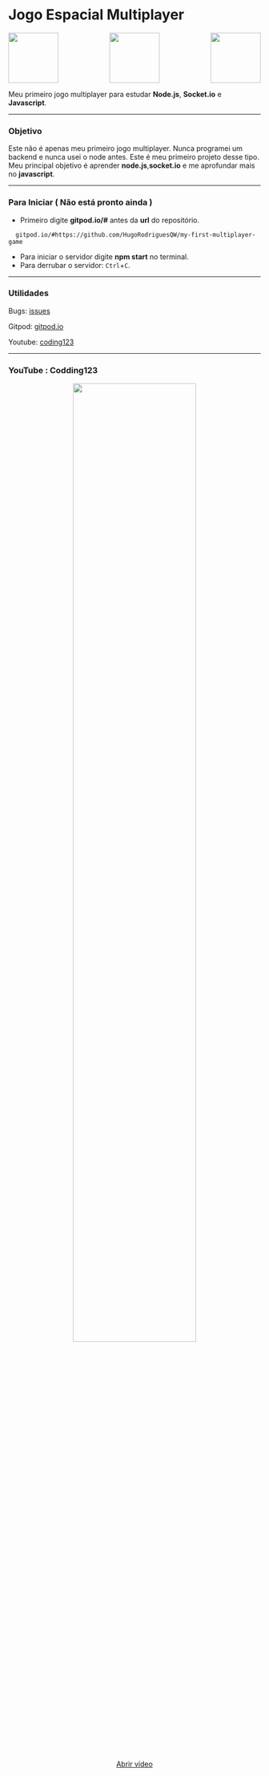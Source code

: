 # Jogo Espacial Multiplayer


<p align="center">
<img align="left" src="https://nodejs.org/static/images/logos/nodejs-new-pantone-black.svg" width="100px" height="100px"/>
<img src="https://upload.wikimedia.org/wikipedia/commons/thumb/9/99/Unofficial_JavaScript_logo_2.svg/200px-Unofficial_JavaScript_logo_2.svg.png" height="100px"/>
<img  align="right" src="https://upload.wikimedia.org/wikipedia/commons/9/96/Socket-io.svg" width="100px"/>
</p>

Meu primeiro jogo multiplayer para estudar **Node.js**, **Socket.io** e **Javascript**.

---

### Objetivo

Este não é apenas meu primeiro jogo  multiplayer. Nunca programei um backend e nunca usei o node antes. Este é meu primeiro projeto desse tipo.
Meu principal objetivo é aprender **node.js**,**socket.io** e me aprofundar mais no **javascript**.

---

### Para Iniciar ( Não está pronto ainda )

- Primeiro digite **gitpod.io/#** antes da **url** do repositório.
```
  gitpod.io/#https://github.com/HugoRodriguesQW/my-first-multiplayer-game
```
- Para iniciar o servidor digite **npm start** no terminal.
- Para derrubar o servidor: ```Ctrl```+```C```.

---

### Utilidades

Bugs: [issues](https://github.com/HugoRodriguesQW/my-first-multiplayer-game/issues/)

Gitpod: [gitpod.io](gitpod.io/#https://github.com/HugoRodriguesQW/my-first-multiplayer-game/)

Youtube: [coding123](https://www.youtube.com/channel/UCqr7aW8KOD_hahUme4k_9Yw)

---

### YouTube : Codding123

<p align="center">
<a href="https://youtu.be/JFSBRfM6yAU" target="_blank">
<img src="http://i3.ytimg.com/vi/JFSBRfM6yAU/maxresdefault.jpg" width="70%"/>
</a>
</p>

<p align="center"><a href="https://youtu.be/JFSBRfM6yAU" target="_blank"> Abrir vídeo</a></p>
